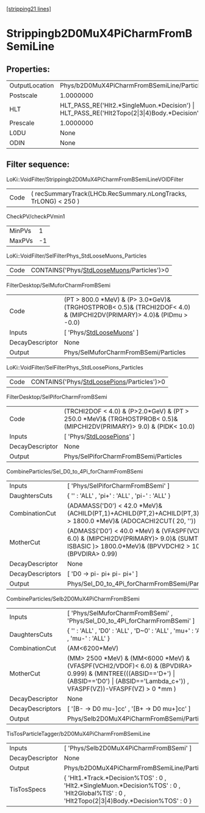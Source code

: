 [[stripping21 lines]](./stripping21-index)

# Strippingb2D0MuX4PiCharmFromBSemiLine

## Properties:

|                |                                                                                                |
|----------------|------------------------------------------------------------------------------------------------|
| OutputLocation | Phys/b2D0MuX4PiCharmFromBSemiLine/Particles                                                    |
| Postscale      | 1.0000000                                                                                      |
| HLT            | HLT_PASS_RE('Hlt2.\*SingleMuon.\*Decision') \| HLT_PASS_RE('Hlt2Topo(2\|3\|4)Body.\*Decision') |
| Prescale       | 1.0000000                                                                                      |
| L0DU           | None                                                                                           |
| ODIN           | None                                                                                           |

## Filter sequence:

LoKi::VoidFilter/Strippingb2D0MuX4PiCharmFromBSemiLineVOIDFilter

|      |                                                                 |
|------|-----------------------------------------------------------------|
| Code | ( recSummaryTrack(LHCb.RecSummary.nLongTracks, TrLONG) \< 250 ) |

CheckPV/checkPVmin1

|        |     |
|--------|-----|
| MinPVs | 1   |
| MaxPVs | -1  |

LoKi::VoidFilter/SelFilterPhys_StdLooseMuons_Particles

|      |                                                                                            |
|------|--------------------------------------------------------------------------------------------|
| Code | CONTAINS('Phys/[StdLooseMuons](./stripping21-commonparticles-stdloosemuons)/Particles')\>0 |

FilterDesktop/SelMuforCharmFromBSemi

|                 |                                                                                                                            |
|-----------------|----------------------------------------------------------------------------------------------------------------------------|
| Code            | (PT \> 800.0 \*MeV) & (P\> 3.0\*GeV)& (TRGHOSTPROB\< 0.5)& (TRCHI2DOF\< 4.0) & (MIPCHI2DV(PRIMARY)\> 4.0)& (PIDmu \> -0.0) |
| Inputs          | [ 'Phys/[StdLooseMuons](./stripping21-commonparticles-stdloosemuons)' ]                                                  |
| DecayDescriptor | None                                                                                                                       |
| Output          | Phys/SelMuforCharmFromBSemi/Particles                                                                                      |

LoKi::VoidFilter/SelFilterPhys_StdLoosePions_Particles

|      |                                                                                            |
|------|--------------------------------------------------------------------------------------------|
| Code | CONTAINS('Phys/[StdLoosePions](./stripping21-commonparticles-stdloosepions)/Particles')\>0 |

FilterDesktop/SelPiforCharmFromBSemi

|                 |                                                                                                                           |
|-----------------|---------------------------------------------------------------------------------------------------------------------------|
| Code            | (TRCHI2DOF \< 4.0) & (P\>2.0\*GeV) & (PT \> 250.0 \*MeV)& (TRGHOSTPROB\< 0.5)& (MIPCHI2DV(PRIMARY)\> 9.0) & (PIDK\< 10.0) |
| Inputs          | [ 'Phys/[StdLoosePions](./stripping21-commonparticles-stdloosepions)' ]                                                 |
| DecayDescriptor | None                                                                                                                      |
| Output          | Phys/SelPiforCharmFromBSemi/Particles                                                                                     |

CombineParticles/Sel_D0_to_4Pi_forCharmFromBSemi

|                  |                                                                                                                                                                          |
|------------------|--------------------------------------------------------------------------------------------------------------------------------------------------------------------------|
| Inputs           | [ 'Phys/SelPiforCharmFromBSemi' ]                                                                                                                                      |
| DaughtersCuts    | { '' : 'ALL' , 'pi+' : 'ALL' , 'pi-' : 'ALL' }                                                                                                                           |
| CombinationCut   | (ADAMASS('D0') \< 42.0 \*MeV)& (ACHILD(PT,1)+ACHILD(PT,2)+ACHILD(PT,3)+ACHILD(PT,4) \> 1800.0 \*MeV)& (ADOCACHI2CUT( 20, ''))                                            |
| MotherCut        | (ADMASS('D0') \< 40.0 \*MeV) & (VFASPF(VCHI2/VDOF) \< 6.0) & (MIPCHI2DV(PRIMARY)\> 9.0)& (SUMTREE( PT, ISBASIC )\> 1800.0\*MeV)& (BPVVDCHI2 \> 100.0) & (BPVDIRA\> 0.99) |
| DecayDescriptor  | None                                                                                                                                                                     |
| DecayDescriptors | [ 'D0 -\> pi- pi+ pi- pi+' ]                                                                                                                                           |
| Output           | Phys/Sel_D0_to_4Pi_forCharmFromBSemi/Particles                                                                                                                           |

CombineParticles/Selb2D0MuX4PiCharmFromBSemi

|                  |                                                                                                                                                                                                |
|------------------|------------------------------------------------------------------------------------------------------------------------------------------------------------------------------------------------|
| Inputs           | [ 'Phys/SelMuforCharmFromBSemi' , 'Phys/Sel_D0_to_4Pi_forCharmFromBSemi' ]                                                                                                                   |
| DaughtersCuts    | { '' : 'ALL' , 'D0' : 'ALL' , 'D~0' : 'ALL' , 'mu+' : 'ALL' , 'mu-' : 'ALL' }                                                                                                                  |
| CombinationCut   | (AM\<6200\*MeV)                                                                                                                                                                                |
| MotherCut        | (MM\> 2500 \*MeV) & (MM\<6000 \*MeV) & (VFASPF(VCHI2/VDOF)\< 6.0) & (BPVDIRA\> 0.999) & (MINTREE(((ABSID=='D+') \| (ABSID=='D0') \| (ABSID=='Lambda_c+')) , VFASPF(VZ))-VFASPF(VZ) \> 0 \*mm ) |
| DecayDescriptor  | None                                                                                                                                                                                           |
| DecayDescriptors | [ '[B- -\> D0 mu-]cc' , '[B+ -\> D0 mu+]cc' ]                                                                                                                                            |
| Output           | Phys/Selb2D0MuX4PiCharmFromBSemi/Particles                                                                                                                                                     |

TisTosParticleTagger/b2D0MuX4PiCharmFromBSemiLine

|                 |                                                                                                                                                    |
|-----------------|----------------------------------------------------------------------------------------------------------------------------------------------------|
| Inputs          | [ 'Phys/Selb2D0MuX4PiCharmFromBSemi' ]                                                                                                           |
| DecayDescriptor | None                                                                                                                                               |
| Output          | Phys/b2D0MuX4PiCharmFromBSemiLine/Particles                                                                                                        |
| TisTosSpecs     | { 'Hlt1.\*Track.\*Decision%TOS' : 0 , 'Hlt2.\*SingleMuon.\*Decision%TOS' : 0 , 'Hlt2Global%TIS' : 0 , 'Hlt2Topo(2\|3\|4)Body.\*Decision%TOS' : 0 } |
